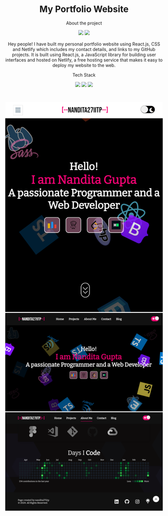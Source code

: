 <h1 align="center">My Portfolio Website</h1>

<p align="center">About the project</p>
<p align="center">
    <img src="https://img.shields.io/github/forks/nandita27iitp/portfolio-react">
    <img src="https://img.shields.io/github/stars/nandita27iitp/portfolio-react"><br><br>
  Hey people! I have built my personal portfolio website using React.js, CSS and Netlify which includes my contact details, and links to my GitHub projects. It is built using React.js, a JavaScript library for building user interfaces and hosted on Netlify, a free hosting service that makes it easy to deploy my website to the web.
</p>

<p align="center">Tech Stack</p>
<p align="center">
  <img src="https://img.shields.io/badge/bootstrap-%236D3AED.svg?style=for-the-badge&logo=bootstrap&logoColor=white">
  <img src="https://img.shields.io/badge/react-%23323330.svg?style=for-the-badge&logo=react&logoColor=white">
  <img src="https://img.shields.io/badge/node-%234DB33D?style=for-the-badge&logo=node.js&logoColor=white">
</p>
<br>

![](https://github.com/nandita27iitp/portfolio-react/blob/main/1.png)
![](https://github.com/nandita27iitp/portfolio-react/blob/main/2.png)
![](https://github.com/nandita27iitp/portfolio-react/blob/main/3.png)



